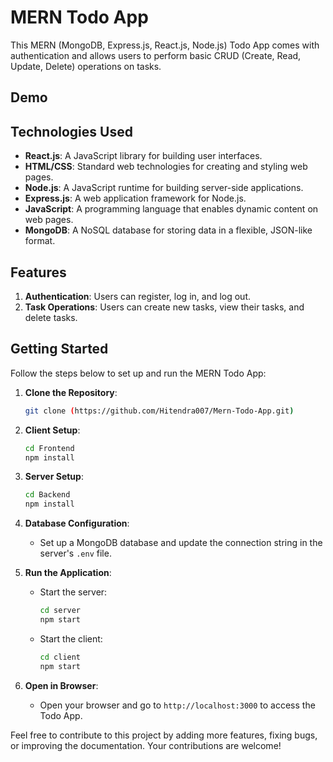 # MERN Todo App

This MERN (MongoDB, Express.js, React.js, Node.js) Todo App comes with authentication and allows users to perform basic CRUD (Create, Read, Update, Delete) operations on tasks.

## Demo


## Technologies Used

- **React.js**: A JavaScript library for building user interfaces.
- **HTML/CSS**: Standard web technologies for creating and styling web pages.
- **Node.js**: A JavaScript runtime for building server-side applications.
- **Express.js**: A web application framework for Node.js.
- **JavaScript**: A programming language that enables dynamic content on web pages.
- **MongoDB**: A NoSQL database for storing data in a flexible, JSON-like format.

## Features

1. **Authentication**: Users can register, log in, and log out.
2. **Task Operations**: Users can create new tasks, view their tasks, and delete tasks.

## Getting Started

Follow the steps below to set up and run the MERN Todo App:

1. **Clone the Repository**:
   ```bash
   git clone (https://github.com/Hitendra007/Mern-Todo-App.git)
   ```

2. **Client Setup**:
   ```bash
   cd Frontend
   npm install
   ```

3. **Server Setup**:
   ```bash
   cd Backend
   npm install
   ```

4. **Database Configuration**:
   - Set up a MongoDB database and update the connection string in the server's `.env` file.

5. **Run the Application**:
   - Start the server:
     ```bash
     cd server
     npm start
     ```
   - Start the client:
     ```bash
     cd client
     npm start
     ```

6. **Open in Browser**:
   - Open your browser and go to `http://localhost:3000` to access the Todo App.



Feel free to contribute to this project by adding more features, fixing bugs, or improving the documentation. Your contributions are welcome!
